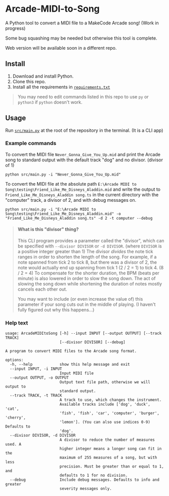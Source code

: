 # Arcade-MIDI-to-Song

A Python tool to convert a MIDI file to a MakeCode Arcade song! (Work in
progress)

Some bug squashing may be needed but otherwise this tool is complete.

Web version will be available soon in a different repo.

## Install

1. Download and install Python.
2. Clone this repo.
3. Install all the requirements in [`requirements.txt`](requirements.txt)

> You may need to edit commands listed in this repo to use `py` or `python3` if
> `python` doesn't work.

## Usage

Run [`src/main.py`](src/main.py) at the root of the repository in the terminal.
(It is a CLI app)

### Example commands

To convert the MIDI file `Never_Gonna_Give_You_Up.mid` and print the Arcade
song to standard output with the default track "dog" and no divisor.
(divisor of 1)

```commandline
python src/main.py -i "Never_Gonna_Give_You_Up.mid"
```

To convert the MIDI file at the absolute path
`E:\Arcade MIDI to Song\testing\Friend_Like_Me_Disneys_Aladdin.mid` and
write the output to `Friend_Like_Me_Disneys_Aladdin song.ts` in the current
directory with the "computer" track, a divisor of 2, and with debug messages
on.

```commandline
python src/main.py -i "E:\Arcade MIDI to Song\testing\Friend_Like_Me_Disneys_Aladdin.mid" -o "Friend_Like_Me_Disneys_Aladdin song.ts" -d 2 -t computer --debug
```

> #### What is this "divisor" thing?
>
> This CLI program provides a parameter called the "divisor", which can be
> specified with `--divisor DIVISOR` or `-d DIVISOR`. (where `DIVISOR` is a
> positive integer greater than 1) The divisor _divides_ the note tick ranges in
> order to shorten the length of the song. For example, if a note spanned from
> tick 2 to tick 8, but there was a divisor of 2, the note would actually end up
> spanning from tick 1 (2 / 2 = 1) to tick 4. (8 / 2 = 4) To compensate for the
> shorter duration, the BPM (beats per minute) is also lowered in order to slow
> the song down. The act of slowing the song down while shortening the duration
> of notes mostly cancels each other out.
>
> You may want to include (or even increase the value of) this parameter if
> your
> song cuts out in the middle of playing. (I haven't fully figured out why this
> happens...)

### Help text

```commandline
usage: ArcadeMIDItoSong [-h] --input INPUT [--output OUTPUT] [--track TRACK]
                        [--divisor DIVISOR] [--debug]

A program to convert MIDI files to the Arcade song format.

options:
  -h, --help            show this help message and exit
  --input INPUT, -i INPUT
                        Input MIDI file
  --output OUTPUT, -o OUTPUT
                        Output text file path, otherwise we will output to
                        standard output.
  --track TRACK, -t TRACK
                        A track to use, which changes the instrument.
                        Available tracks include ['dog', 'duck', 'cat',
                        'fish', 'fish', 'car', 'computer', 'burger', 'cherry',
                        'lemon']. (You can also use indices 0-9) Defaults to
                        'dog'.
  --divisor DIVISOR, -d DIVISOR
                        A divisor to reduce the number of measures used. A
                        higher integer means a longer song can fit in the
                        maximum of 255 measures of a song, but with less
                        precision. Must be greater than or equal to 1, and
                        defaults to 1 for no division.
  --debug               Include debug messages. Defaults to info and greater
                        severity messages only.
```
